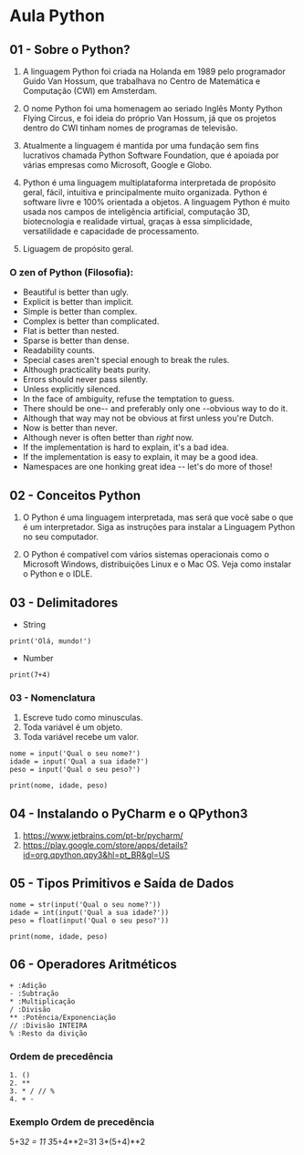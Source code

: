 # Aula Python

## 01 - Sobre o Python?
1. A linguagem Python foi criada na Holanda em 1989 pelo programador Guido Van Hossum, que trabalhava no Centro de Matemática e Computação (CWI) em Amsterdam.

2. O nome Python foi uma homenagem ao seriado Inglês Monty Python Flying Circus, e foi ideia do próprio Van Hossum, já que os projetos dentro do CWI tinham nomes de programas de televisão.

3. Atualmente a linguagem é mantida por uma fundação sem fins lucrativos chamada Python Software Foundation, que é apoiada por várias empresas como Microsoft, Google e Globo.

4. Python é uma linguagem multiplataforma interpretada de propósito geral, fácil, intuitiva e principalmente muito organizada. Python é software livre e 100% orientada a objetos. A linguagem Python é muito usada nos campos de inteligência artificial, computação 3D, biotecnologia e realidade virtual, graças à essa simplicidade, versatilidade e capacidade de processamento.

5. Liguagem de propósito geral.

### O zen of Python (Filosofia):
- Beautiful is better than ugly.
-  Explicit is better than implicit.
-  Simple is better than complex.
-  Complex is better than complicated.
-  Flat is better than nested.
- Sparse is better than dense.
- Readability counts.
- Special cases aren't special enough to break the rules.
- Although practicality beats purity.
- Errors should never pass silently.
- Unless explicitly silenced.
- In the face of ambiguity, refuse the temptation to guess.
- There should be one-- and preferably only one --obvious way to do it.
- Although that way may not be obvious at first unless you're Dutch.
- Now is better than never.
- Although never is often better than *right* now.
- If the implementation is hard to explain, it's a bad idea.
- If the implementation is easy to explain, it may be a good idea.
- Namespaces are one honking great idea -- let's do more of those!

## 02 - Conceitos Python
1. O Python é uma linguagem interpretada, mas será que você sabe o que é um interpretador. Siga as instruções para instalar a Linguagem Python no seu computador.

2. O Python é compatível com vários sistemas operacionais como o Microsoft Windows, distribuições Linux e o Mac OS. Veja como instalar o Python e o IDLE.

## 03 - Delimitadores
- String
```
print('Olá, mundo!')
```
- Number
```
print(7+4)
```
### 03 - Nomenclatura
1. Escreve tudo como minusculas.
2. Toda variável é um objeto.
3. Toda variável recebe um valor.

```
nome = input('Qual o seu nome?')
idade = input('Qual a sua idade?')
peso = input('Qual o seu peso?')

print(nome, idade, peso)
```

## 04 -  Instalando o PyCharm e o QPython3
1. https://www.jetbrains.com/pt-br/pycharm/
2. https://play.google.com/store/apps/details?id=org.qpython.qpy3&hl=pt_BR&gl=US

## 05 - Tipos Primitivos e Saída de Dados
```
nome = str(input('Qual o seu nome?'))
idade = int(input('Qual a sua idade?'))
peso = float(input('Qual o seu peso?'))

print(nome, idade, peso)
```
## 06 - Operadores Aritméticos

```
+ :Adição
- :Subtração
* :Multiplicação
/ :Divisão
** :Potência/Exponenciação
// :Divisão INTEIRA
% :Resto da divição
```

### Ordem de precedência
```
1. ()
2. **
3. * / // %
4. + -
```

### Exemplo Ordem de precedência
5+3*2 = 11
3*5+4**2=31
3*(5+4)**2


